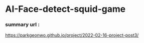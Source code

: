# AI-Face-detect-squid-game

### summary url : 

https://parkgeonwo.github.io/project/2022-02-16-project-post3/

